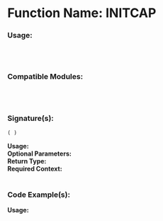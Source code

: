 # Function Name: INITCAP

### Usage:

<br><br>

### Compatible Modules:

<br><br>

### Signature(s):

```
( )
```
**Usage:**<br>
**Optional Parameters:**<br>
**Return Type:**<br>
**Required Context:**<br>
<br>


### Code Example(s):
**Usage:**<br>


```

```